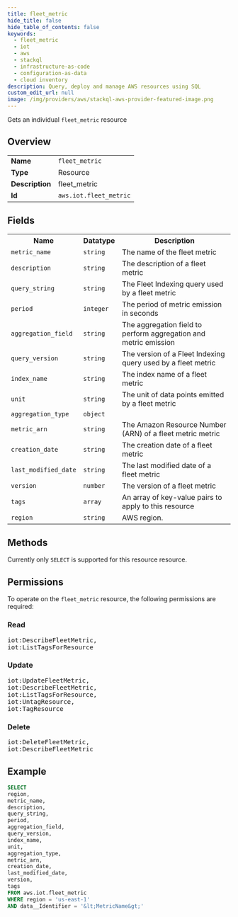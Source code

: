 ```yaml
---
title: fleet_metric
hide_title: false
hide_table_of_contents: false
keywords:
  - fleet_metric
  - iot
  - aws
  - stackql
  - infrastructure-as-code
  - configuration-as-data
  - cloud inventory
description: Query, deploy and manage AWS resources using SQL
custom_edit_url: null
image: /img/providers/aws/stackql-aws-provider-featured-image.png
---
```

Gets an individual <code>fleet_metric</code> resource

## Overview
<table><tbody>
<tr><td><b>Name</b></td><td><code>fleet_metric</code></td></tr>
<tr><td><b>Type</b></td><td>Resource</td></tr>
<tr><td><b>Description</b></td><td>fleet_metric</td></tr>
<tr><td><b>Id</b></td><td><code>aws.iot.fleet_metric</code></td></tr>
</tbody></table>

## Fields
<table><tbody>
<tr><th>Name</th><th>Datatype</th><th>Description</th></tr>
<tr><td><code>metric_name</code></td><td><code>string</code></td><td>The name of the fleet metric</td></tr>
<tr><td><code>description</code></td><td><code>string</code></td><td>The description of a fleet metric</td></tr>
<tr><td><code>query_string</code></td><td><code>string</code></td><td>The Fleet Indexing query used by a fleet metric</td></tr>
<tr><td><code>period</code></td><td><code>integer</code></td><td>The period of metric emission in seconds</td></tr>
<tr><td><code>aggregation_field</code></td><td><code>string</code></td><td>The aggregation field to perform aggregation and metric emission</td></tr>
<tr><td><code>query_version</code></td><td><code>string</code></td><td>The version of a Fleet Indexing query used by a fleet metric</td></tr>
<tr><td><code>index_name</code></td><td><code>string</code></td><td>The index name of a fleet metric</td></tr>
<tr><td><code>unit</code></td><td><code>string</code></td><td>The unit of data points emitted by a fleet metric</td></tr>
<tr><td><code>aggregation_type</code></td><td><code>object</code></td><td></td></tr>
<tr><td><code>metric_arn</code></td><td><code>string</code></td><td>The Amazon Resource Number (ARN) of a fleet metric metric</td></tr>
<tr><td><code>creation_date</code></td><td><code>string</code></td><td>The creation date of a fleet metric</td></tr>
<tr><td><code>last_modified_date</code></td><td><code>string</code></td><td>The last modified date of a fleet metric</td></tr>
<tr><td><code>version</code></td><td><code>number</code></td><td>The version of a fleet metric</td></tr>
<tr><td><code>tags</code></td><td><code>array</code></td><td>An array of key-value pairs to apply to this resource</td></tr>
<tr><td><code>region</code></td><td><code>string</code></td><td>AWS region.</td></tr>

</tbody></table>

## Methods
Currently only <code>SELECT</code> is supported for this resource resource.

## Permissions

To operate on the <code>fleet_metric</code> resource, the following permissions are required:

### Read
<pre>
iot:DescribeFleetMetric,
iot:ListTagsForResource</pre>

### Update
<pre>
iot:UpdateFleetMetric,
iot:DescribeFleetMetric,
iot:ListTagsForResource,
iot:UntagResource,
iot:TagResource</pre>

### Delete
<pre>
iot:DeleteFleetMetric,
iot:DescribeFleetMetric</pre>


## Example
```sql
SELECT
region,
metric_name,
description,
query_string,
period,
aggregation_field,
query_version,
index_name,
unit,
aggregation_type,
metric_arn,
creation_date,
last_modified_date,
version,
tags
FROM aws.iot.fleet_metric
WHERE region = 'us-east-1'
AND data__Identifier = '&lt;MetricName&gt;'
```
